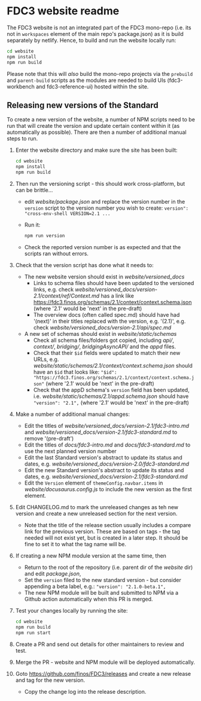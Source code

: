 # FDC3 website readme

The FDC3 website is not an integrated part of the FDC3 mono-repo (i.e. its not in `workspaces` element of the main repo's package.json) as it is build separately by netlify. Hence, to build and run the website locally run:

```bash
cd website
npm install
npm run build
```

Please note that this will *also* build the mono-repo projects via the `prebuild` and `parent-build` scripts as the modules are needed to build UIs (fdc3-workbench and fdc3-reference-ui) hosted within the site.

## Releasing new versions of the Standard

To create a new version of the website, a number of NPM scripts need to be run that will create the version and update certain content within it (as automatically as possible). There are then a number of additional manual steps to run.

1. Enter the website directory and make sure the site has been built:

    ```bash
    cd website
    npm install
    npm run build
    ```

2. Then run the versioning script - this should work cross-platform, but can be brittle...
    - edit *website/package.json* and replace the version number in the `version` script to the version number you wish to create:
        `version": "cross-env-shell VERSION=2.1 ...`
    - Run it:

        ```bash
        npm run version
        ```

    - Check the reported version number is as expected and that the scripts ran without errors. 

3. Check that the version script has done what it needs to:
    - The new website version should exist in _website/versioned_docs_
        - Links to schema files should have been updated to the versioned links, e.g. check *website/versioned_docs/version-2.1/context/ref/Context.md* has a link like <https://fdc3.finos.org/schemas/2.1/context/context.schema.json> (where '2.1' would be 'next' in the pre-draft)
        - The overview docs (often called spec.md) should have had '(next)' in their titles replaced with the version, e.g. '(2.1)', e.g. check *website/versioned_docs/version-2.1/api/spec.md*
    - A new set of schemas should exist in *website/static/schemas*
        - Check all schema files/folders got copied, including *api/*, *context/*, *bridging/*, *bridgingAsyncAPI/* and the *appd* files.
        - Check that their `$id` fields were updated to match their new URLs, e.g. *website/static/schemas/2.1/context/context.schema.json* should have an `$id` that looks like: `"$id": "https://fdc3.finos.org/schemas/2.1/context/context.schema.json"` (where '2.1' would be 'next' in the pre-draft)
        - Check that the appD schema's `version` field has been updated, i.e. *website/static/schemas/2.1/appd.schema.json* should have `"version": "2.1",` (where '2.1' would be 'next' in the pre-draft)

4. Make a number of additional manual changes:
    - Edit the titles of *website/versioned_docs/version-2.1/fdc3-intro.md* and *website/versioned_docs/version-2.1/fdc3-standard.md* to remove '(pre-draft')
    - Edit the titles of *docs/fdc3-intro.md* and *docs/fdc3-standard.md* to use the next planned version number
    - Edit the last Standard version's abstract to update its status and dates, e.g. *website/versioned_docs/version-2.0/fdc3-standard.md*
    - Edit the new Standard version's abstract  to update its status and dates, e.g. *website/versioned_docs/version-2.1/fdc3-standard.md*
    - Edit the `Version` element of `themeConfig.navbar.items` in *website/docusaurus.config.js* to include the new version as the first element.

5. Edit CHANGELOG.md to mark the unreleased changes as teh new version and create a new unreleased section for the next version.
    - Note that the title of the release section usually includes a compare link for the previous version. These are based on tags - the tag needed will not exist yet, but is created in a later step. It should be fine to set it to what the tag name will be.

6. If creating a new NPM module version at the same time, then
    - Return to the root of the repository (i.e. parent dir of the *website* dir) and edit *package.json*,
    - Set the `version` filed to the new standard version - but consider appending a beta label, e.g.: `"version": "2.1.0-beta.1",`
    - The new NPM module will be built and submitted to NPM via a Github action automatically when this PR is merged.

7. Test your changes locally by running the site:

    ```bash
    cd website
    npm run build
    npm run start
    ```

8. Create a PR and send out details for other maintainers to review and test.

9. Merge the PR - website and NPM module will be deployed automatically.

10. Goto <https://github.com/finos/FDC3/releases> and create a new release and tag for the new version.
    - Copy the change log into the release description.
